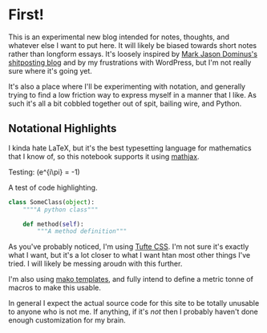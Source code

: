 # First!

This is an experimental new blog intended for notes, thoughts, and whatever else I want to put here.
It will likely be biased towards short notes rather than longform essays.
It's loosely inspired by [Mark Jason Dominus's shitposting blog](https://shitpost.plover.com/) and by my frustrations with WordPress, but I'm not really sure where it's going yet. 


It's also a place where I'll be experimenting with notation,
and generally trying to find a low friction way to express myself in a manner that I like.
As such it's all a bit cobbled together out of spit, bailing wire, and Python.

## Notational Highlights

I kinda hate LaTeX, but it's the best typesetting language for mathematics that I know of,
so this notebook supports it using [mathjax](https://www.mathjax.org/).

Testing: \(e^{i\pi} = -1\)


A test of code highlighting.

```python
class SomeClass(object):
    """"A python class"""

    def method(self):
        """A method definition"""
```

As you've probably noticed, I'm using [Tufte CSS](https://edwardtufte.github.io/tufte-css/).
I'm not sure it's exactly what I want, but it's a lot closer to what I want htan most other things I've tried.
I will likely be messing aroudn with this further.

I'm also using [mako templates](http://www.makotemplates.org),
and fully intend to define a metric tonne of macros to make this usable.

In general I expect the actual source code for this site to be totally unusable to anyone who is not me.
If anything,
if it's *not* then I probably haven't done enough customization for my brain.
